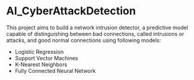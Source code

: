 # AI_CyberAttackDetection
This project aims to build a network intrusion detector, a predictive model capable of distinguishing between bad connections, called intrusions or attacks, and good normal connections using following models:

* Logistic Regression
* Support Vector Machines
* K-Nearest Neighbors
* Fully Connected Neural Network

